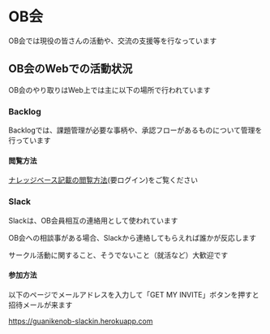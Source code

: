 # OB会

OB会では現役の皆さんの活動や、交流の支援等を行なっています

## OB会のWebでの活動状況

OB会のやり取りはWeb上では主に以下の場所で行われています

### Backlog

Backlogでは、課題管理が必要な事柄や、承認フローがあるものについて管理を行っています

#### 閲覧方法
[ナレッジベース記載の閲覧方法](https://knowledge.gu-anime.net/open.knowledge/view/1)(要ログイン)をご覧ください

### Slack

Slackは、OB会員相互の連絡用として使われています

OB会への相談事がある場合、Slackから連絡してもらえれば誰かが反応します

サークル活動に関すること、そうでないこと（就活など）大歓迎です

#### 参加方法

以下のページでメールアドレスを入力して「GET MY INVITE」ボタンを押すと招待メールが来ます

https://guanikenob-slackin.herokuapp.com
